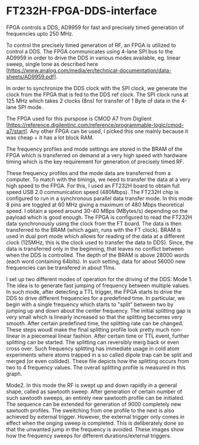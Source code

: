 # FT232H-FPGA-DDS-interface
FPGA controls a DDS, AD9959 for fast and precisely timed generation of frequencies upto 250 MHz.

To control the precisely timed generation of RF, an FPGA is utilized to control a DDS. The FPGA communicates using 4-lane SPI bus to the AD9959 in order to drive the DDS in various modes
available, eg. linear sweep, single tone as described here [https://www.analog.com/media/en/technical-documentation/data-sheets/AD9959.pdf].

In order to synchronize the DDS clock with the SPI clock, we generate the clock from the FPGA that is fed to the DDS ref clock. The SPI clock runs at 125 MHz which takes 2 clocks (8ns) 
for transfer of 1 Byte of data in the 4-lane SPI mode.

The FPGA used for this purspose is CMOD A7 from Digilent [https://reference.digilentinc.com/reference/programmable-logic/cmod-a7/start]. Any other FPGA can be used, I picked this one mainly because it was cheap + it has a lot block RAM.

The frequency profiles and mode settings are stored in the BRAM of the FPGA which is transferred on demand at a very high speed with hardware timing which is the key requirement for
generation of precisely timed RF.

These frequency profiles and the mode data are transferred from a computer. To match with the timings, we need to transfer the data at a very high speed to the FPGA. For this, I used
an FT232H board to obtain full speed USB 2.0 communication speed (480Mbps). The FT232H chip is configured to run in a synchronous parallel data transfer mode. In this mode 8 pins are toggled at 60 MHz giving a maximum of 480 Mbps theoretical speed. I obtain a speed around 30-40 MBps (MBytes/s) depending on the payload which is good enough. The FPGA is configured to 
read the FT232H data synchronously using the clock from the FT board. The data is then transferred to the BRAM (which again, runs with the FT clock). BRAM is used in dual port mode which allows for reading of the data at a different clock (125MHz, this is the clock used to transfer the data to DDS). Since, the data is transferred only in the beginning, that leaves no conflict between when the DDS is controlled. The depth of the BRAM is above 28000 words (each word containing 64bits). In such setting, data for about 56000 new frequencies
can be transfered in about 11ms.

I set up two different modes of operation for the driving of the DDS:
Mode 1. The idea is to generate fast jumping of frequency between multiple values. In such mode, after detecting a TTL trigger, the FPGA starts to drive the DDS to drive different 
frequencies for a predefined time. In particular, we begin with a single frequency which starts to "split" between two by jumping up and down about the center frequency. The initial splitting gap is very small which is linearly increased so that the splitting becomes very smooth. After certain predefined time, the splitting rate can be changed. These steps woudl make the final splitting profile look pretty much non-linear in a piecemeal linear fashion. After certain time or TTL event, further splitting can be started. The splitting can reversibly merg back or even cross over. Such frequency splitting has immediate usage in cold atom experiments where atoms trapped in a so called dipole trap can be split and merged (or even collided). These file depicts how the splitting occurs from two to 4 frequency values. The overall splitting profile is measured in this graph.

Mode2. In this mode the RF is swept up and down rapidly in a general shape, called as sawtooth sweep. After generation of certain number of such sawtooth sweeps, an entirely new sawtooth profile can be initiated. The sequence can be extended for generation of 9000 completely new sawtooth profiles. The sweitching from one profile to the next is also achieved by external trigger. However, the external trigger only comes in effect when the onging sweep is completed. This is deliberately done so that the unwanted jump in the frequency is avoided. These images show how the frequency sweeps for different durations/external triggers.












